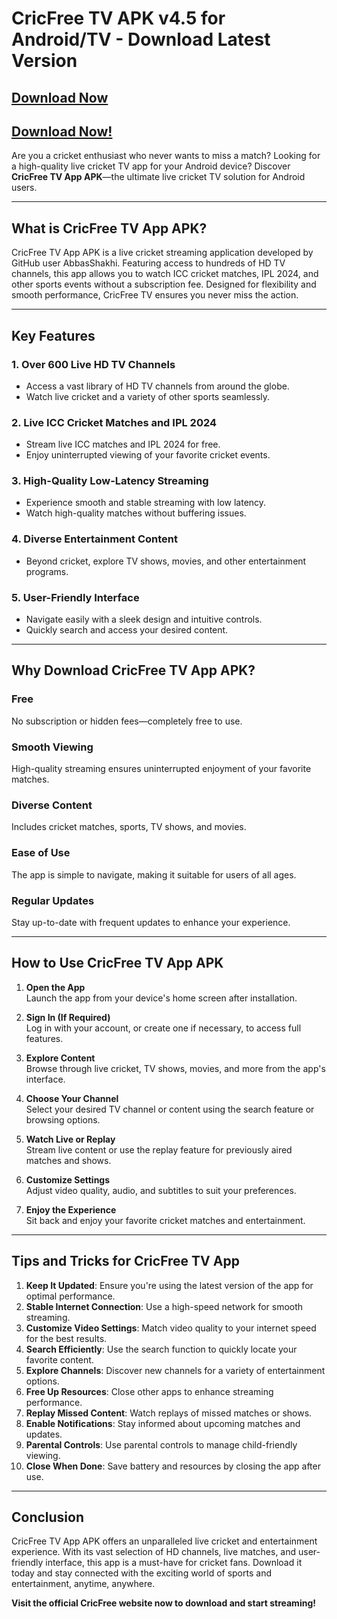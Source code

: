 # CricFree TV APK v4.5 for Android/TV - Download Latest Version

## [Download Now](https://modmeme.com/cricfy-tv-apk-3/)

## [Download Now!](https://apkitech.com/)

Are you a cricket enthusiast who never wants to miss a match? Looking for a high-quality live cricket TV app for your Android device? Discover **CricFree TV App APK**—the ultimate live cricket TV solution for Android users.

---

## What is CricFree TV App APK?

CricFree TV App APK is a live cricket streaming application developed by GitHub user AbbasShakhi. Featuring access to hundreds of HD TV channels, this app allows you to watch ICC cricket matches, IPL 2024, and other sports events without a subscription fee. Designed for flexibility and smooth performance, CricFree TV ensures you never miss the action.

---

## Key Features

### **1. Over 600 Live HD TV Channels**
- Access a vast library of HD TV channels from around the globe.
- Watch live cricket and a variety of other sports seamlessly.

### **2. Live ICC Cricket Matches and IPL 2024**
- Stream live ICC matches and IPL 2024 for free.
- Enjoy uninterrupted viewing of your favorite cricket events.

### **3. High-Quality Low-Latency Streaming**
- Experience smooth and stable streaming with low latency.
- Watch high-quality matches without buffering issues.

### **4. Diverse Entertainment Content**
- Beyond cricket, explore TV shows, movies, and other entertainment programs.

### **5. User-Friendly Interface**
- Navigate easily with a sleek design and intuitive controls.
- Quickly search and access your desired content.

---

## Why Download CricFree TV App APK?

### **Free**
No subscription or hidden fees—completely free to use.

### **Smooth Viewing**
High-quality streaming ensures uninterrupted enjoyment of your favorite matches.

### **Diverse Content**
Includes cricket matches, sports, TV shows, and movies.

### **Ease of Use**
The app is simple to navigate, making it suitable for users of all ages.

### **Regular Updates**
Stay up-to-date with frequent updates to enhance your experience.

---

## How to Use CricFree TV App APK

1. **Open the App**  
   Launch the app from your device's home screen after installation.

2. **Sign In (If Required)**  
   Log in with your account, or create one if necessary, to access full features.

3. **Explore Content**  
   Browse through live cricket, TV shows, movies, and more from the app's interface.

4. **Choose Your Channel**  
   Select your desired TV channel or content using the search feature or browsing options.

5. **Watch Live or Replay**  
   Stream live content or use the replay feature for previously aired matches and shows.

6. **Customize Settings**  
   Adjust video quality, audio, and subtitles to suit your preferences.

7. **Enjoy the Experience**  
   Sit back and enjoy your favorite cricket matches and entertainment.

---

## Tips and Tricks for CricFree TV App

1. **Keep It Updated**: Ensure you're using the latest version of the app for optimal performance.  
2. **Stable Internet Connection**: Use a high-speed network for smooth streaming.  
3. **Customize Video Settings**: Match video quality to your internet speed for the best results.  
4. **Search Efficiently**: Use the search function to quickly locate your favorite content.  
5. **Explore Channels**: Discover new channels for a variety of entertainment options.  
6. **Free Up Resources**: Close other apps to enhance streaming performance.  
7. **Replay Missed Content**: Watch replays of missed matches or shows.  
8. **Enable Notifications**: Stay informed about upcoming matches and updates.  
9. **Parental Controls**: Use parental controls to manage child-friendly viewing.  
10. **Close When Done**: Save battery and resources by closing the app after use.

---

## Conclusion

CricFree TV App APK offers an unparalleled live cricket and entertainment experience. With its vast selection of HD channels, live matches, and user-friendly interface, this app is a must-have for cricket fans. Download it today and stay connected with the exciting world of sports and entertainment, anytime, anywhere.

**Visit the official CricFree website now to download and start streaming!**
